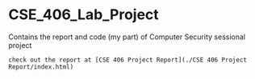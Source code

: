 # CSE_406_Lab_Project
Contains the report and code (my part) of Computer Security sessional project

```
check out the report at [CSE 406 Project Report](./CSE 406 Project Report/index.html)
```
